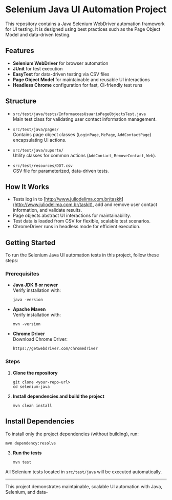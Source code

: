 # Selenium Java UI Automation Project

This repository contains a Java Selenium WebDriver automation framework for UI testing. It is designed using best practices such as the Page Object Model and data-driven testing.

## Features

- **Selenium WebDriver** for browser automation  
- **JUnit** for test execution  
- **EasyTest** for data-driven testing via CSV files  
- **Page Object Model** for maintainable and reusable UI interactions  
- **Headless Chrome** configuration for fast, CI-friendly test runs  

## Structure

- `src/test/java/tests/InformacoesUsuarioPageObjectsTest.java`  
  Main test class for validating user contact information management.

- `src/test/java/pages/`  
  Contains page object classes (`LoginPage`, `MePage`, `AddContactPage`) encapsulating UI actions.

- `src/test/java/suporte/`  
  Utility classes for common actions (`AddContact`, `RemoveContact`, `Web`).

- `src/test/resources/DDT.csv`  
  CSV file for parameterized, data-driven tests.

## How It Works

- Tests log in to [http://www.juliodelima.com.br/taskit](http://www.juliodelima.com.br/taskit), add and remove user contact information, and validate results.
- Page objects abstract UI interactions for maintainability.
- Test data is loaded from CSV for flexible, scalable test scenarios.
- ChromeDriver runs in headless mode for efficient execution.

## Getting Started


To run the Selenium Java UI automation tests in this project, follow these steps:

### Prerequisites

- **Java JDK 8 or newer**  
  Verify installation with:
  ```
  java -version
  ```

- **Apache Maven**  
  Verify installation with:
  ```
  mvn -version
  ```
- **Chrome Driver**  
  Download Chrome Driver:
  ```
  https://getwebdriver.com/chromedriver
  ```
### Steps

1. **Clone the repository**  
   ```
   git clone <your-repo-url>
   cd selenium-java
   ```

2. **Install dependencies and build the project**  
   ```
   mvn clean install
   ```

## Install Dependencies

To install only the project dependencies (without building), run:

```
mvn dependency:resolve
```

3. **Run the tests**  
   ```
   mvn test
   ```

All Selenium tests located in `src/test/java` will be executed automatically.

---

This project demonstrates maintainable, scalable UI automation with Java, Selenium, and data-
